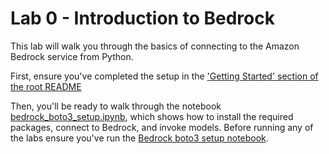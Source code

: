 # Lab 0 - Introduction to Bedrock

This lab will walk you through the basics of connecting to the Amazon Bedrock service from Python.

First, ensure you've completed the setup in the ['Getting Started' section of the root README](../README.md#Getting-started)

Then, you'll be ready to walk through the notebook [bedrock_boto3_setup.ipynb](bedrock_boto3_setup.ipynb), which shows how to install the required packages, connect to Bedrock, and invoke models. Before running any of the labs ensure you've run the [Bedrock boto3 setup notebook](../00_Intro/bedrock_boto3_setup.ipynb#Prerequisites).
